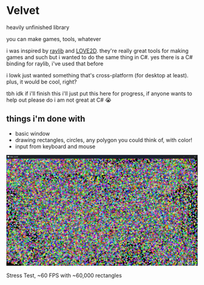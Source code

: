 # Velvet

heavily unfinished library

you can make games, tools, whatever

i was inspired by [raylib](https://github.com/raysan5/raylib) and [LOVE2D](https://github.com/love2d/love). they're really great tools for making games and such but i wanted to do the same thing in C#. yes there is a C# binding for raylib, i've used that before

i lowk just wanted something that's cross-platform (for desktop at least). plus, it would be cool, right?

tbh idk if i'll finish this i'll just put this here for progress, if anyone wants to help out please do i am not great at C# :sob:

## things i'm done with

- basic window
- drawing rectangles, circles, any polygon you could think of, with color!
- input from keyboard and mouse

![Stress Test](assets/image.png)

Stress Test, ~60 FPS with ~60,000 rectangles